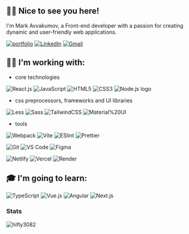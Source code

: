 ## 👋🏻 Nice to see you here! 
I'm Mark Avvakumov, a Front-end developer with a passion for creating dynamic and user-friendly web applications.

[![portfolio](https://img.shields.io/badge/-portfolio-000?style=for-the-badge&logo=Netlify&logoColor=white)](https://mark-avvakumov.netlify.app/)
[![LinkedIn](https://img.shields.io/badge/-LinkedIn-0077B5?style=for-the-badge&logo=Linkedin&logoColor=white)](https://www.linkedin.com/in/mark-avvakumov)
[![Gmail](https://img.shields.io/badge/-Gmail-D14836?style=for-the-badge&logo=Gmail&logoColor=white)](mailto:maavvakumov@gmail.com)

## 👨‍💻 I'm working with:
- core technologies

![React.js](https://img.shields.io/badge/-React.js-%23282C34?style=for-the-badge&logo=react)
![JavaScript](https://img.shields.io/badge/-JavaScript-%23F7DF1E?style=for-the-badge&logo=javascript&logoColor=fff)
![HTML5](https://img.shields.io/badge/html-fff?color=E34F26&style=for-the-badge&logo=HTML5&logoColor=fff)
![CSS3](https://img.shields.io/badge/-CSS-%231572B6?style=for-the-badge&logo=css3)
![Node.js logo](https://img.shields.io/badge/node.js%20-%2343853D.svg?&style=for-the-badge&logo=node.js&logoColor=white)

- css preprocessors, frameworks and UI libraries

![Less](https://img.shields.io/badge/-Less-%231d365d?style=for-the-badge&logo=less&logoColor=fff)
![Sass](https://img.shields.io/badge/-Sass-%23CC6699?style=for-the-badge&logo=sass&logoColor=fff)
![TailwindCSS](https://img.shields.io/badge/-Tailwind-%231a202c?style=for-the-badge&logo=tailwind-css)
![Material%20UI](https://img.shields.io/badge/-MUI-%231a202c?style=for-the-badge&logo=mui)

- tools

![Webpack](https://img.shields.io/badge/-Webpack-%232C3A42?style=for-the-badge&logo=webpack)
![Vite](https://img.shields.io/badge/-Vite-%23646CFF?style=for-the-badge&logo=vite&logoColor=fff)
![ESlint](https://img.shields.io/badge/-ESLint-%234B32C3?style=for-the-badge&logo=eslint)
![Prettier](https://img.shields.io/badge/-Prettier-%23F7B93E?style=for-the-badge&logo=prettier&logoColor=fff)

![Git](https://img.shields.io/badge/-Git-%23F05032?style=for-the-badge&logo=git&logoColor=%23ffffff)
![VS Code](https://img.shields.io/badge/-VSCode-%23007ACC?style=for-the-badge&logo=visual-studio-code)
![Figma](https://img.shields.io/badge/-Figma-F24E1E?style=for-the-badge&logo=figma&logoColor=fff)

![Netlify](https://img.shields.io/badge/-Netlify-%2300C7B7?style=for-the-badge&logo=netlify&logoColor=fff)
![Vercel](https://img.shields.io/badge/-Vercel-000?style=for-the-badge&logo=vercel&logoColor=fff)
![Render](https://img.shields.io/badge/-Render-%2346E3B7?style=for-the-badge&logo=render&logoColor=fff)

## 🎓 I'm going to learn: 
![TypeScript](https://img.shields.io/badge/-TypeScript-007ACC?style=for-the-badge&logo=typescript&logoColor=fff)
![Vue.js](https://img.shields.io/badge/-Vue.js-4FC08D?style=for-the-badge&logo=vuedotjs&logoColor=fff)
![Angular](https://img.shields.io/badge/-Angular-DD0031?style=for-the-badge&logo=Angular)
![Next.js](https://img.shields.io/badge/-Next.js-%23000000?style=for-the-badge&logo=nextdotjs)

### Stats
<img align="center" src="https://github-readme-stats.vercel.app/api/top-langs?username=hifly3082&show_icons=true&locale=en&layout=compact" alt="hifly3082" />
